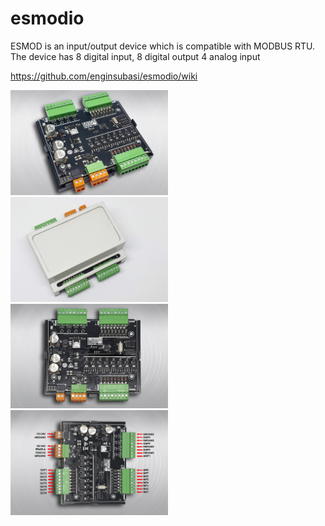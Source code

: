# esmodio
ESMOD is an input/output device which is compatible with MODBUS RTU. The device has 8 digital input, 8 digital output 4 analog input

https://github.com/enginsubasi/esmodio/wiki

<img src="https://github.com/enginsubasi/esmodio/blob/main/img/20230104_004013_Img.jpg" width="50%" height="50%">

<img src="https://github.com/enginsubasi/esmodio/blob/main/img/20230104_004104_Img.jpg" width="50%" height="50%">

<img src="https://github.com/enginsubasi/esmodio/blob/main/img/20230104_004128_Img.jpg" width="50%" height="50%">

<img src="https://github.com/enginsubasi/esmodio/blob/main/img/20230104_004128-Img2.jpg" width="50%" height="50%">
